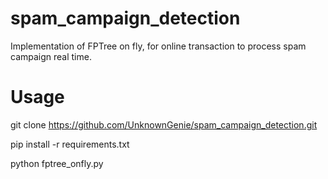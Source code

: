 # spam_campaign_detection

Implementation of FPTree on fly, for online transaction to process spam campaign real time.

# Usage

git clone https://github.com/UnknownGenie/spam_campaign_detection.git

pip install -r requirements.txt

python fptree_onfly.py
